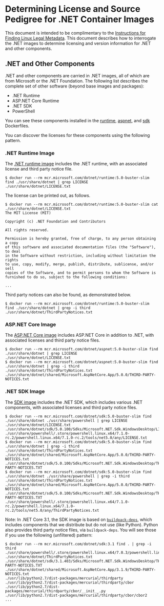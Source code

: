 # Determining License and Source Pedigree for .NET Container Images

This document is intended to be complimentary to the [Instructions for Finding Linux Legal Metadata](https://aka.ms/mcr/osslinuxmetadata).  This document describes how to interrogate the .NET images to determine licensing and version information for .NET and other components.

## .NET and Other Components

.NET and other components are carried in .NET images, all of which are from Microsoft or the .NET Foundation. The following list describes the complete set of other software (beyond base images and packages):

* .NET Runtime
* ASP.NET Core Runtime
* .NET SDK
* PowerShell

You can see these components installed in the [runtime](https://github.com/dotnet/dotnet-docker/blob/d4a9e799d047f3e86cd2730f48b689c371d38480/3.1/runtime/buster-slim/amd64/Dockerfile#L9-L17), [aspnet](https://github.com/dotnet/dotnet-docker/blob/d4a9e799d047f3e86cd2730f48b689c371d38480/3.1/aspnet/buster-slim/amd64/Dockerfile#L4-10), and [sdk](https://github.com/dotnet/dotnet-docker/blob/d4a9e799d047f3e86cd2730f48b689c371d38480/3.1/sdk/buster/amd64/Dockerfile#L26-L49) Dockerfiles.

You can discover the licenses for these components using the following pattern.

### .NET Runtime Image

The [.NET runtime image](https://hub.docker.com/_/microsoft-dotnet-runtime/) includes the .NET runtime, with an associated license and third party notice file.

```console
$ docker run --rm mcr.microsoft.com/dotnet/runtime:5.0-buster-slim find ./usr/share/dotnet | grep LICENSE
./usr/share/dotnet/LICENSE.txt
```

The license can be printed out, as follows.

```console
$ docker run --rm mcr.microsoft.com/dotnet/runtime:5.0-buster-slim cat ./usr/share/dotnet/LICENSE.txt
The MIT License (MIT)

Copyright (c) .NET Foundation and Contributors

All rights reserved.

Permission is hereby granted, free of charge, to any person obtaining a copy
of this software and associated documentation files (the "Software"), to deal
in the Software without restriction, including without limitation the rights
to use, copy, modify, merge, publish, distribute, sublicense, and/or sell
copies of the Software, and to permit persons to whom the Software is
furnished to do so, subject to the following conditions:

...
```

Third party notices can also be found, as demonstrated below.

```console
$ docker run --rm mcr.microsoft.com/dotnet/runtime:5.0-buster-slim find ./usr/share/dotnet | grep -i third
./usr/share/dotnet/ThirdPartyNotices.txt
```

### ASP.NET Core Image

The [ASP.NET Core image](https://hub.docker.com/_/microsoft-dotnet-aspnet/) includes ASP.NET Core in addition to .NET, with associated licenses and third party notice files.

```console
$ docker run --rm mcr.microsoft.com/dotnet/aspnet:5.0-buster-slim find ./usr/share/dotnet | grep LICENSE
./usr/share/dotnet/LICENSE.txt
$ docker run --rm mcr.microsoft.com/dotnet/aspnet:5.0-buster-slim find ./usr/share/dotnet | grep -i third
./usr/share/dotnet/ThirdPartyNotices.txt
./usr/share/dotnet/shared/Microsoft.AspNetCore.App/5.0.0/THIRD-PARTY-NOTICES.txt
```

### .NET SDK Image

The [SDK image](https://hub.docker.com/_/microsoft-dotnet-sdk/) includes the .NET SDK, which includes various .NET components, with associated licenses and third party notice files.

```console
$ docker run --rm mcr.microsoft.com/dotnet/sdk:5.0-buster-slim find ./usr/share/dotnet ./usr/share/powershell | grep LICENSE
./usr/share/dotnet/LICENSE.txt
./usr/share/dotnet/sdk/5.0.100/Sdks/Microsoft.NET.Sdk.WindowsDesktop/LICENSE.TXT
./usr/share/powershell/.store/powershell.linux.x64/7.1.0-rc.2/powershell.linux.x64/7.1.0-rc.2/tools/net5.0/any/LICENSE.txt
$ docker run --rm mcr.microsoft.com/dotnet/sdk:5.0-buster-slim find ./usr/share/dotnet | grep -i third
./usr/share/dotnet/ThirdPartyNotices.txt
./usr/share/dotnet/shared/Microsoft.AspNetCore.App/5.0.0/THIRD-PARTY-NOTICES.txt
./usr/share/dotnet/sdk/5.0.100/Sdks/Microsoft.NET.Sdk.WindowsDesktop/THIRD-PARTY-NOTICES.TXT
$ docker run --rm mcr.microsoft.com/dotnet/sdk:5.0-buster-slim find ./usr/share/dotnet ./usr/share/powershell | grep -i third
./usr/share/dotnet/ThirdPartyNotices.txt
./usr/share/dotnet/shared/Microsoft.AspNetCore.App/5.0.0/THIRD-PARTY-NOTICES.txt
./usr/share/dotnet/sdk/5.0.100/Sdks/Microsoft.NET.Sdk.WindowsDesktop/THIRD-PARTY-NOTICES.TXT
./usr/share/powershell/.store/powershell.linux.x64/7.1.0-rc.2/powershell.linux.x64/7.1.0-rc.2/tools/net5.0/any/ThirdPartyNotices.txt
```

Note: In .NET Core 3.1, the SDK image is based on [`buildpack-deps`](https://hub.docker.com/_/buildpack-deps), which includes components that we distribute but do not use (like Python). Python also provides third party notice files, via `buildpack-deps`. You will see those if you use the following (unfiltered) pattern:

```console
$ docker run --rm mcr.microsoft.com/dotnet/sdk:3.1 find . | grep -i third
./usr/share/powershell/.store/powershell.linux.x64/7.0.3/powershell.linux.x64/7.0.3/tools/netcoreapp3.1/any/ThirdPartyNotices.txt
./usr/share/dotnet/ThirdPartyNotices.txt
./usr/share/dotnet/sdk/3.1.403/Sdks/Microsoft.NET.Sdk.WindowsDesktop/THIRD-PARTY-NOTICES.TXT
./usr/share/dotnet/shared/Microsoft.AspNetCore.App/3.1.9/THIRD-PARTY-NOTICES.txt
./usr/lib/python2.7/dist-packages/mercurial/thirdparty
./usr/lib/python2.7/dist-packages/mercurial/thirdparty/cbor
./usr/lib/python2.7/dist-packages/mercurial/thirdparty/cbor/__init__.py
./usr/lib/python2.7/dist-packages/mercurial/thirdparty/cbor/cbor2
...
```
